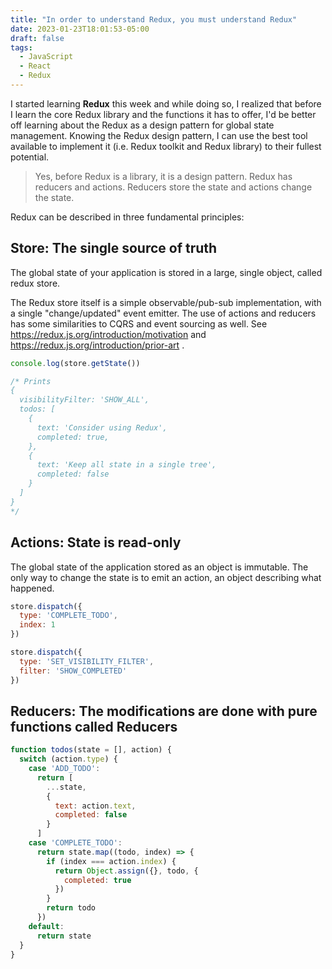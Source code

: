 ```yaml
---
title: "In order to understand Redux, you must understand Redux"
date: 2023-01-23T18:01:53-05:00
draft: false
tags:
  - JavaScript
  - React
  - Redux
---
```


I started learning **Redux** this week and while doing so, I realized that before I learn the core Redux library and the functions it has to offer, I'd be better off learning about the Redux as a design pattern for global state management. Knowing the Redux design pattern, I can use the best tool available to implement it (i.e. Redux toolkit and Redux library) to their fullest potential. 

> Yes, before Redux is a library, it is a design pattern. Redux has reducers and actions. Reducers store the state and actions change the state. 

Redux can be described in three fundamental principles: 

## Store: The single source of truth 

The global state of your application is stored in a large, single object, called redux store.

The Redux store itself is a simple observable/pub-sub implementation, with a single "change/updated" event emitter. The use of actions and reducers has some similarities to CQRS and event sourcing as well. See https://redux.js.org/introduction/motivation and https://redux.js.org/introduction/prior-art .

```javascript
console.log(store.getState())

/* Prints
{
  visibilityFilter: 'SHOW_ALL',
  todos: [
    {
      text: 'Consider using Redux',
      completed: true,
    },
    {
      text: 'Keep all state in a single tree',
      completed: false
    }
  ]
}
*/
```

## Actions: State is read-only

The global state of the application stored as an object is immutable. The only way to change the state is to emit an action, an object describing what happened.

```javascript
store.dispatch({
  type: 'COMPLETE_TODO',
  index: 1
})

store.dispatch({
  type: 'SET_VISIBILITY_FILTER',
  filter: 'SHOW_COMPLETED'
})
```

## Reducers: The modifications are done with pure functions called Reducers

```javascript
function todos(state = [], action) {
  switch (action.type) {
    case 'ADD_TODO':
      return [
        ...state,
        {
          text: action.text,
          completed: false
        }
      ]
    case 'COMPLETE_TODO':
      return state.map((todo, index) => {
        if (index === action.index) {
          return Object.assign({}, todo, {
            completed: true
          })
        }
        return todo
      })
    default:
      return state
  }
}
```
